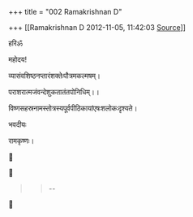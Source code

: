 +++
title = "002 Ramakrishnan D"

+++
[[Ramakrishnan D	2012-11-05, 11:42:03 [Source](https://groups.google.com/g/samskrita/c/i84DWgMh_y8)]]



हरिॐ

महोदय!

  

व्यासंवशिष्ठनप्तारंशक्तेःपौत्रमकल्मषम्।

पराशरात्मजंवन्देशुकतातंतपोनिधिम्।।

  

विष्णसहस्रनामस्तोत्रस्यपूर्वपीठिकायांएषःशलोकःदृश्यते।

  

भवदीयः

रामकृष्णः।

  

  
  





>   
> > --  



